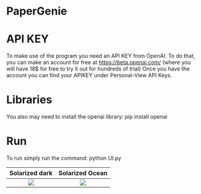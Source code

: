 # PaperGenie

# API KEY 
To make use of the program you need an API KEY from OpenAI.
To do that, you can make an account for free at https://beta.openai.com/ (where you will have 18$ for free to try it out for hundreds of trial)
Once you have the account you can find your APIKEY under Personal-View API Keys.

# Libraries
You also may need to install the openai library: pip install openai

# Run
To run simply run the command: python UI.py

Solarized dark             |  Solarized Ocean
:-------------------------:|:-------------------------:
![](https://...example1.png)  |  ![](https://...example2.png)
<!-- ![plot](./example1.png) -->
